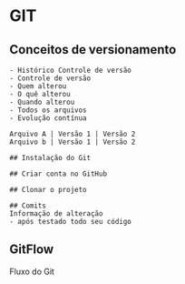 
#   GIT
##  Conceitos de versionamento
    - Histórico Controle de versão
    - Controle de versão
    - Quem alterou 
    - O quê alterou
    - Quando alterou
    - Todos os arquivos
    - Evolução contínua

    Arquivo A | Versão 1 | Versão 2
    Arquivo b | Versão 1 | Versão 2

    ## Instalação do Git
    
    ## Criar conta no GitHub
    
    ## Clonar o projeto
   
    ## Comits
    Informação de alteração
    - após testado todo seu código

## GitFlow
Fluxo do Git

